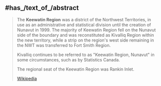 

## #has_/text_of_/abstract 

> The **Keewatin Region** was a district of the Northwest Territories, 
> in use as an administrative and statistical division until the creation of Nunavut in 1999. 
> The majority of Keewatin Region fell on the Nunavut side of the boundary 
> and was reconstituted as Kivalliq Region within the new territory, 
> while a strip on the region's west side remaining in the NWT was transferred to Fort Smith Region. 
> 
> Kivalliq continues to be referred to as "Keewatin Region, Nunavut" in some circumstances, 
> such as by Statistics Canada.
>
> The regional seat of the Keewatin Region was Rankin Inlet.
>
> [Wikipedia](https://en.wikipedia.org/wiki/Keewatin%20Region) 


